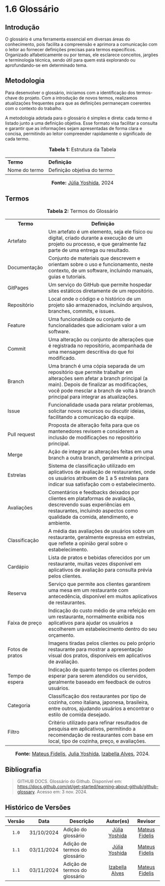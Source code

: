 # 1.6 Glossário

## Introdução

O glossário é uma ferramenta essencial em diversas áreas do conhecimento, pois facilita a compreensão e aprimora a comunicação com o leitor ao fornecer definições precisas para termos específicos. Organizado alfabeticamente ou por temas, ele esclarece conceitos, jargões e terminologia técnica, sendo útil para quem está explorando ou aprofundando-se em determinado tema.

## Metodologia

Para desenvolver o glossário, iniciamos com a identificação dos termos-chave do projeto. Com a introdução de novos termos, realizamos atualizações frequentes para que as definições permaneçam coerentes com o contexto do trabalho.

A metodologia adotada para o glossário é simples e direta: cada termo é listado junto a uma definição objetiva. Esse formato visa facilitar a consulta e garantir que as informações sejam apresentadas de forma clara e concisa, permitindo ao leitor compreender rapidamente o significado de cada termo.

<div style="text-align: center;">
    <font size="3">
        <p><b>Tabela 1:</b> Estrutura da Tabela</p>
    </font>

<table style="margin: 0 auto; border-collapse: collapse; text-align: left;">
        <tr>
            <th>Termo</th>
            <th>Definição</th>
        </tr>
        <tr>
            <td>Nome do termo</td>
            <td>Definição objetiva do termo</td>
        </tr>
    </table>

<font size="3">
        <p><b>Fonte:</b> <a href="https://github.com/juliaryoshida">Júlia Yoshida</a>, 2024</p>
    </font>
</div>



## Termos

<div style="text-align: center;">
    <font size="3">
        <p><b>Tabela 2:</b> Termos do Glossário</p>
    </font>
</div>

<table style="margin: 0 auto;">
    <tr>
        <th>Termo</th>
        <th>Definição</th>
    </tr>
    <tr>
        <td>Artefato</td>
        <td>Um artefato é um elemento, seja ele físico ou digital, criado durante a execução de um projeto ou processo, e que geralmente faz parte de uma entrega ou resultado.</td>
    </tr>
    <tr>
        <td>Documentação</td>
        <td>Conjunto de materiais que descrevem e orientam sobre o uso e funcionamento, neste contexto, de um software, incluindo manuais, guias e tutoriais.</td>
    </tr>
    <tr>
        <td>GitPages</td>
        <td>Um serviço do GitHub que permite hospedar sites estáticos diretamente de um repositório.</td>
    </tr>
    <tr>
        <td>Repositório</td>
        <td>Local onde o código e o histórico de um projeto são armazenados, incluindo arquivos, branches, commits, e issues.</td>
    </tr>
    <tr>
        <td>Feature</td>
        <td>Uma funcionalidade ou conjunto de funcionalidades que adicionam valor a um software.</td>
    </tr>
    <tr>
        <td>Commit</td>
        <td>Uma alteração ou conjunto de alterações que é registrada no repositório, acompanhada de uma mensagem descritiva do que foi modificado.</td>
    </tr>
    <tr>
        <td>Branch</td>
        <td>Uma branch é uma cópia separada de um repositório que permite trabalhar em alterações sem afetar a branch principal (a main). Depois de finalizar as modificações, você pode mesclar a branch de volta à branch principal para integrar as atualizações.</td>
    </tr>
    <tr>
        <td>Issue</td>
        <td>Funcionalidade usada para relatar problemas, solicitar novos recursos ou discutir ideias, facilitando a comunicação da equipe.</td>
    </tr>
    <tr>
        <td>Pull request</td>
        <td>Proposta de alteração feita para que os mantenedores revisem e considerem a inclusão de modificações no repositório principal.</td>
    </tr>
    <tr>
        <td>Merge</td>
        <td>Ação de integrar as alterações feitas em uma branch a outra branch, geralmente a principal.</td>
    </tr>
    <tr>
        <td>Estrelas</td>
        <td>Sistema de classificação utilizado em aplicativos de avaliação de restaurantes, onde os usuários atribuem de 1 a 5 estrelas para indicar sua satisfação com o estabelecimento.</td>
    </tr>
    <tr>
        <td>Avaliações</td>
        <td>Comentários e feedbacks deixados por clientes em plataformas de avaliação, descrevendo suas experiências em restaurantes, incluindo aspectos como qualidade da comida, atendimento, e ambiente.</td>
    </tr>
    <tr>
        <td>Classificação</td>
        <td>A média das avaliações de usuários sobre um restaurante, geralmente expressa em estrelas, que reflete a opinião geral sobre o estabelecimento.</td>
    </tr>
    <tr>
        <td>Cardápio</td>
        <td>Lista de pratos e bebidas oferecidos por um restaurante, muitas vezes disponível em aplicativos de avaliação para consulta prévia pelos clientes.</td>
    </tr>
    <tr>
        <td>Reserva</td>
        <td>Serviço que permite aos clientes garantirem uma mesa em um restaurante com antecedência, disponível em muitos aplicativos de restaurantes.</td>
    </tr>
    <tr>
        <td>Faixa de preço</td>
        <td>Indicação do custo médio de uma refeição em um restaurante, normalmente exibida nos aplicativos para ajudar os usuários a escolherem um estabelecimento dentro do seu orçamento.</td>
    </tr>
    <tr>
        <td>Fotos de pratos</td>
        <td>Imagens tiradas pelos clientes ou pelo próprio restaurante para mostrar a apresentação visual dos pratos, disponíveis em aplicativos de avaliação.</td>
    </tr>
    <tr>
        <td>Tempo de espera</td>
        <td>Indicação de quanto tempo os clientes podem esperar para serem atendidos ou servidos, geralmente baseado em feedback de outros usuários.</td>
    </tr>
    <tr>
        <td>Categoria</td>
        <td>Classificação dos restaurantes por tipo de cozinha, como italiana, japonesa, brasileira, entre outros, ajudando usuários a encontrar o estilo de comida desejado.</td>
    </tr>
    <tr>
        <td>Filtro</td>
        <td>Critério utilizado para refinar resultados de pesquisa em aplicativos, permitindo a recomendação de restaurantes com base em local, tipo de cozinha, preço, e avaliações.</td>
    </tr>
</table>

<div style="text-align: center;">
    <font size="3">
        <p><b>Fonte:</b> <a href="https://github.com/MatsFidelis">Mateus Fidelis</a>, <a href="https://github.com/juliaryoshida">Julia Yoshida</a>, <a href="https://github.com/izabellaalves">Izabella Alves</a>, 2024.</p>
    </font>
</div>


## Bibliografia

> GITHUB DOCS. Glossário do Github. Disponível em: <https://docs.github.com/pt/get-started/learning-about-github/github-glossary>. Acesso em: 3 nov. 2024.

## Histórico de Versões

|Versão|Data|Descrição|Autor(es)|Revisor|
|:----:|----|---------|:-----:|:-------:|
|`1.0`|31/10/2024|Adição do glossário|[Júlia Yoshida](https://github.com/juliaryoshida)|[Mateus Fidelis](https://github.com/MatsFidelis)|
|`1.1`|03/11/2024|Adição de termos do glossário|[Júlia Yoshida](https://github.com/juliaryoshida)|[Mateus Fidelis](https://github.com/MatsFidelis)|
|`1.1`|03/11/2024|Adição de termos do glossário|[Izabella Alves](https://github.com/izabellaalves)|[Mateus Fidelis](https://github.com/MatsFidelis)|
